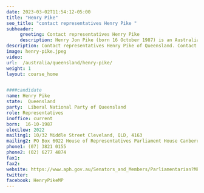 ```yaml
---
date: 2023-03-02T11:54:12-05:00
title: "Henry Pike"
seo_title: "contact representatives Henry Pike "
subheader:
     greeting: Contact representatives Henry Pike
     description: Henry Jon Pike (born 16 October 1987) is an Australian politician who is a member of the House of Representatives representing the Division of Bowman, Queensland, for the Liberal National Party of Queensland from 2022. He sits with the Liberal Party in federal parliament.
description: Contact representatives Henry Pike of Queensland. Contact information for Henry Pike includes email address, phone number, and mailing address.
image: henry-pike.jpeg
video:
url:  /australia/queensland/henry-pike/
weight: 1
layout: course_home


####candidate
name: Henry Pike
state:	Queensland
party:	Liberal National Party of Queensland
role: Representatives
inoffice: current
born:  16-10-1987
elecLlew: 2022
mailing1: 10/32 Middle Street Cleveland, QLD, 4163
mailing2: PO Box 6022 House of Representatives Parliament House Canberra ACT 2600
phone1:	(07) 3821 0155
phone2: (02) 6277 4874
fax1:
fax2:
website: https://www.aph.gov.au/Senators_and_Members/Parliamentarian?MPID=300120
twitter:
facebook: HenryPikeMP
---
```

